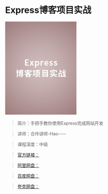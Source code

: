 # Express博客项目实战

![img](../../assets/Cgq2xl6YHe-ADg8NAADWEYu7zXo228.png)

> 简介：手把手教你使用Express完成网站开发

> 讲师：合作讲师-Hao----

> 课程深度：中级

> [官方链接：]()

> [阿里网盘：]()

> [百度网盘：]()

> [夸克网盘：]()
